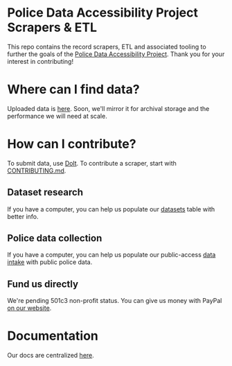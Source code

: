 # Police Data Accessibility Project Scrapers & ETL
This repo contains the record scrapers, ETL and associated tooling to further the goals of the [Police Data Accessibility Project](https://pdap.io). Thank you for your interest in contributing!

# Where can I find data?
Uploaded data is [here](https://www.dolthub.com/repositories/pdap/data-intake). Soon, we'll mirror it for archival storage and the performance we will need at scale.

# How can I contribute?
To submit data, use [Dolt](https://docs.pdap.io/data-storage/dolthub). 
To contribute a scraper, start with [CONTRIBUTING.md](https://github.com/Police-Data-Accessibility-Project/PDAP-Scrapers/blob/main/CONTRIBUTING.md).

## Dataset research
If you have a computer, you can help us populate our [datasets](https://www.dolthub.com/repositories/pdap/datasets) table with better info.

## Police data collection
If you have a computer, you can help us populate our public-access [data intake](https://www.dolthub.com/repositories/pdap/data-intake) with public police data.

## Fund us directly
We're pending 501c3 non-profit status. You can give us money with PayPal [on our website](http://pdap.io/).

# Documentation
Our docs are centralized [here](http://docs.pdap.io/).
